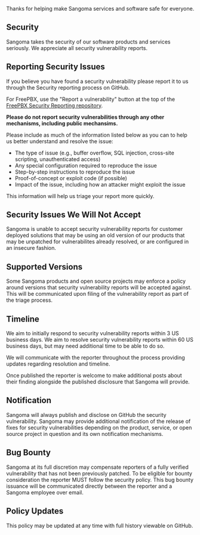 Thanks for helping make Sangoma services and software safe for everyone.

## Security

Sangoma takes the security of our software products and services seriously. We appreciate all security vulnerability reports.

## Reporting Security Issues

If you believe you have found a security vulnerability please report it to us through the Security reporting process on GitHub.

For FreePBX, use the "Report a vulnerability" button at the top of the [FreePBX Security Reporting repository](https://github.com/FreePBX/security-reporting/security).

**Please do not report security vulnerabilities through any other mechanisms, including public mechansims.**

Please include as much of the information listed below as you can to help us better understand and resolve the issue:

  * The type of issue (e.g., buffer overflow, SQL injection, cross-site scripting, unauthenticated access)
  * Any special configuration required to reproduce the issue
  * Step-by-step instructions to reproduce the issue
  * Proof-of-concept or exploit code (if possible)
  * Impact of the issue, including how an attacker might exploit the issue

This information will help us triage your report more quickly.

## Security Issues We Will Not Accept

Sangoma is unable to accept security vulnerability reports for customer deployed solutions that may be using an old version of our products that may be unpatched for vulnerabilites already resolved, or are configured in an insecure fashion.

## Supported Versions

Some Sangoma products and open source projects may enforce a policy around versions that security vulnerability reports will be accepted against. This will be communicated upon filing of the vulnerability report as part of the triage process.

## Timeline

We aim to initially respond to security vulnerability reports within 3 US business days.
We aim to resolve security vulnerability reports within 60 US business days, but may need additional time to be able to do so.

We will communicate with the reporter throughout the process providing updates regarding resolution and timeline.

Once published the reporter is welcome to make additional posts about their finding alongside the published disclosure that Sangoma will provide.

## Notification

Sangoma will always publish and disclose on GitHub the security vulnerability.
Sangoma may provide additional notification of the release of fixes for security vulnerabilities depending on the product, service, or open source project in question and its own notification mechanisms.

## Bug Bounty

Sangoma at its full discretion may compensate reporters of a fully verified vulnerability that has not been previously patched. To be eligible for bounty consideration the reporter MUST follow the security policy. This bug bounty issuance will be communicated directly between the reporter and a Sangoma employee over email.

## Policy Updates

This policy may be updated at any time with full history viewable on GitHub.
